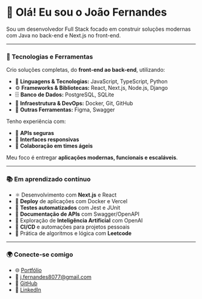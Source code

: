 # 👋 Olá! Eu sou o João Fernandes

Sou um desenvolvedor Full Stack focado em construir soluções modernas com Java no back-end e Next.js no front-end.

---

### 🚀 Tecnologias e Ferramentas

Crio soluções completas, do **front-end ao back-end**, utilizando:

- 🧠 **Linguagens & Tecnologias:** JavaScript, TypeScript, Python  
- ⚙️ **Frameworks & Bibliotecas:** React, Next.js, Node.js, Django  
- 🗄️ **Banco de Dados:** PostgreSQL, SQLite  
- 🐳 **Infraestrutura & DevOps:** Docker, Git, GitHub  
- 🎨 **Outras Ferramentas:** Figma, Swagger  

Tenho experiência com:
- 🔐 **APIs seguras**
- 📱 **Interfaces responsivas**
- 🤝 **Colaboração em times ágeis**

Meu foco é entregar **aplicações modernas, funcionais e escaláveis**.

---

### 📚 Em aprendizado contínuo

- ⚛️ Desenvolvimento com **Next.js** e React  
- 🚀 **Deploy** de aplicações com Docker e Vercel  
- 🧪 **Testes automatizados** com Jest e JUnit  
- 📄 **Documentação de APIs** com Swagger/OpenAPI  
- 🤖 Exploração de **Inteligência Artificial** com OpenAI  
- 🔧 **CI/CD** e automações para projetos pessoais  
- 🧠 Prática de algoritmos e lógica com **Leetcode**

---

### 🌍 Conecte-se comigo

- 🌐 [Portfólio](https://joao-portfolio-five.vercel.app/)
- 📧 j.fernandes8077@gmail.com
- 🐙 [GitHub](https://github.com/ja1rocambole)
- 💼 [LinkedIn](https://www.linkedin.com/in/joao-fernandes-dev/)

